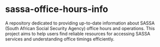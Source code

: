 # sassa-office-hours-info
A repository dedicated to providing up-to-date information about SASSA (South African Social Security Agency) office hours and operations. This project aims to help users find reliable resources for accessing SASSA services and understanding office timings efficiently.
